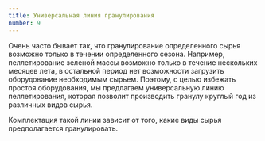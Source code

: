 ```yaml
---
title: Универсальная линия гранулирования
number: 9
---
```

Очень часто бывает так, что гранулирование определенного сырья возможно только в течении определенного сезона. Например, пеллетирование зеленой массы возможно только в течение нескольких месяцев лета, в остальной период нет возможности загрузить оборудование необходимым сырьем. Поэтому, с целью избежать простоя оборудования, мы предлагаем универсальную линию пеллетирования, которая позволит производить гранулу круглый год из различных видов сырья.

Комплектация такой линии зависит от того, какие виды сырья предполагается гранулировать.
